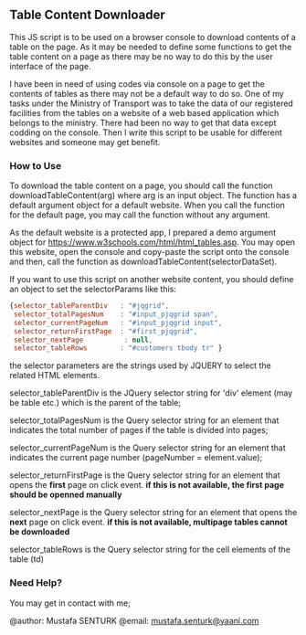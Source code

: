 ## Table Content Downloader

This JS script is to be used on a browser console to download contents of a table on the page. As it may be needed to define some functions to get the table content on a page as there may be no way to do this by the user interface of the page.

I have been in need of using codes via console on a page to get the contents of tables as there may not be a default way to do so. One of my tasks under the Ministry of Transport was to take the data of our registered facilities from the tables on a website of a web based application which belongs to the ministry. There had been no way to get that data except codding on the console. Then I write this script to be usable for different websites and someone may get benefit.

### How to Use

To download the table content on a page, you should call the function downloadTableContent(arg) where arg is an input object.
The function has a default argument object for a default website. When you call the function for the default page, you may call the function without any argument. 

As the default website is a protected app, I prepared a demo argument object for https://www.w3schools.com/html/html_tables.asp. You may open this website, open the console and copy-paste the script onto the console and then, call the function as downloadTableContent(selectorDataSet). 

If you want to use this script on another website content, you should define an object to set the selectorParams like this:

```javascript
{selector_tableParentDiv   : "#jqgrid", 
 selector_totalPagesNum    : "#input_pjqgrid span", 
 selector_currentPageNum   : "#input_pjqgrid input", 
 selector_returnFirstPage  : "#first_pjqgrid", 
 selector_nextPage	        : null, 
 selector_tableRows        : "#customers tbody tr" }
```
the selector parameters are the strings used by JQUERY to select the related HTML elements.

selector_tableParentDiv is the JQuery selector string for 'div' element (may be table etc.) which is the parent of the table;

selector_totalPagesNum is the Query selector string for an element that indicates the total number of pages if the table is divided into pages;

selector_currentPageNum is the Query selector string for an element that indicates the current page number (pageNumber = element.value);

selector_returnFirstPage is the Query selector string for an element that opens the **first** page on click event. **if this is not available, the first page should be openned manually**

selector_nextPage is the Query selector string for an element that opens the **next** page on click event. **if this is not available, multipage tables cannot be downloaded**

selector_tableRows is the Query selector string for the cell elements of the table (td)

### Need Help?

You may get in contact with me;

@author: Mustafa SENTURK
@email: mustafa.senturk@yaani.com

